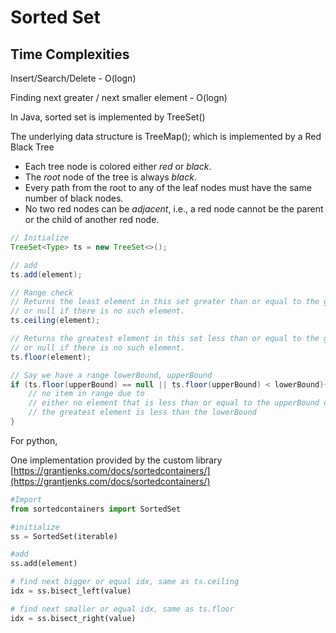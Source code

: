 # Sorted Set

## Time Complexities

Insert/Search/Delete - O(logn)&#x20;

Finding next greater / next smaller element - O(logn)



In Java, sorted set is implemented by TreeSet()

The underlying data structure is TreeMap(); which is implemented by a Red Black Tree

* Each tree node is colored either _red_ or _black_.
* The _root_ node of the tree is always _black_.
* Every path from the root to any of the leaf nodes must have the same number of black nodes.
* No two red nodes can be _adjacent_, i.e., a red node cannot be the parent or the child of another red node.

```java
// Initialize
TreeSet<Type> ts = new TreeSet<>();

// add
ts.add(element);

// Range check
// Returns the least element in this set greater than or equal to the given element, 
// or null if there is no such element.
ts.ceiling(element); 

// Returns the greatest element in this set less than or equal to the given element, 
// or null if there is no such element.
ts.floor(element);

// Say we have a range lowerBound, upperBound
if (ts.floor(upperBound) == null || ts.floor(upperBound) < lowerBound){
    // no item in range due to 
    // either no element that is less than or equal to the upperBound or 
    // the greatest element is less than the lowerBound
}

```

For python,&#x20;

One implementation provided by the custom library [https://grantjenks.com/docs/sortedcontainers/](https://grantjenks.com/docs/sortedcontainers/)

```python
#Import
from sortedcontainers import SortedSet

#initialize
ss = SortedSet(iterable)

#add
ss.add(element)

# find next bigger or equal idx, same as ts.ceiling
idx = ss.bisect_left(value)

# find next smaller or equal idx, same as ts.floor
idx = ss.bisect_right(value)
```
